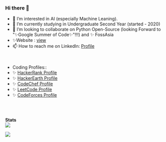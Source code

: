 ### Hi there 👋

- 👀 I’m interested in AI (especially Machine Leaning).
- 🌱 I’m currently studying in Undergraduate Second Year (started - 2020)
- 💞️ I’m looking to collaborate on Python Open-Source (looking Forward to "✨Google Summer of Code✨"!!!) and ✨ FossAsia
- ✨Website : [view](https://avinashdoddi.wordpress.com)
- 📫 How to reach me on LinkedIn: [Profile](https://www.linkedin.com/in/avinash-doddi-2001)
<br/>

- Coding Profiles::
- ✨ [HackerRank Profile](https://www.hackerrank.com/avinashdoddi2001)
- ✨ [HackerEarth Profile](https://www.hackerearth.com/@avinashdoddi2001)
- ✨ [CodeChef Profile](https://www.codechef.com/users/avinashdoddi)
- ✨ [LeetCode Profile](https://leetcode.com/avinashdoddi2001)
- ✨ [CodeForces Profile](https://codeforces.com/profile/avinashdoddi)


<br/>
<br/>

**Stats**  
<a href="https://github.com/avinash-doddi/github-readme-stats" style = "padding-right = 20px; display = grid">
  <img align="center" src="https://github-readme-stats.vercel.app/api?username=avinash-doddi&show_icons=true&theme=codeSTACKr" />
</a>

<a href="https://github.com/avinash-doddi/github-readme-stats" >
  <img align="center" src="https://github-readme-stats.vercel.app/api/top-langs/?username=avinash-doddi&layout=compact" />
</a>



